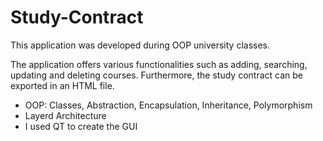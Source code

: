 # Study-Contract
This application was developed during OOP university classes.

The application offers various functionalities such as adding, searching, updating and deleting courses.
Furthermore, the study contract can be exported in an HTML file.

- OOP: Classes, Abstraction, Encapsulation, Inheritance, Polymorphism
- Layerd Architecture
- I used QT to create the GUI

